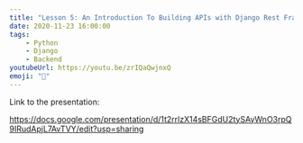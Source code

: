 ```yaml
---
title: "Lesson 5: An Introduction To Building APIs with Django Rest Framework"
date: 2020-11-23 16:00:00
tags:
    - Python
    - Django
    - Backend
youtubeUrl: https://youtu.be/zrIQaQwjnxQ
emoji: "🐍"
---
```

Link to the presentation:

https://docs.google.com/presentation/d/1t2rrlzX14sBFGdU2tySAyWnO3rpQ9IRudApjL7AvTVY/edit?usp=sharing